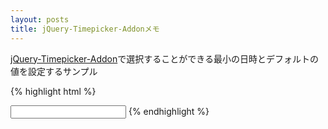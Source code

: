 ```yaml
---
layout: posts
title: jQuery-Timepicker-Addonメモ
---
```

[jQuery-Timepicker-Addon](https://github.com/trentrichardson/jQuery-Timepicker-Addon)で選択することができる最小の日時とデフォルトの値を設定するサンプル
  
  
{% highlight html %}
<!DOCTYPE html>
<html lang="ja">
<head>
<meta charset="UTF-8" />
<link rel="stylesheet" href="http://code.jquery.com/ui/1.10.3/themes/smoothness/jquery-ui.css">
<link rel="stylesheet" href="jquery-ui-timepicker-addon.css">
<script src="http://ajax.googleapis.com/ajax/libs/jquery/1.10.2/jquery.min.js"></script>
<script src="http://code.jquery.com/ui/1.10.3/jquery-ui.js"></script>
<script src="jquery-ui-timepicker-addon.js"></script>
<script src="jquery-ui-sliderAccess.js"></script>
</head>
<body>
    <input type="text" id="a" >
    <script>
        $('#a').datetimepicker({
            dateFormat : "yy/mm/dd",
            timeFormat : "HH:mm:ss", 
            defaultValue: "2013/09/30 23:09:12",
            minDateTime: new Date(2013, 9, 30, 23,2, 5)
        });
    </script>
</body>
</html>
{% endhighlight %}
